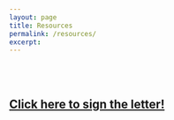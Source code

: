 ```yaml
---
layout: page
title: Resources
permalink: /resources/
excerpt: 
---
```

<br/><br/>

## [Click here to sign the letter!](https://forms.gle/tHgMV44jnT69SfnY6 "Google Form to Support MN 4 Human Rights")
